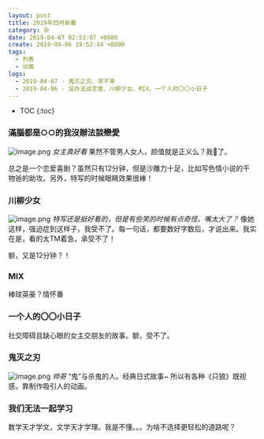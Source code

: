 ```yaml
---
layout: post
title: 2019年四月新番
category: 杂
date: 2019-04-07 02:53:07 +0800
create: 2019-04-06 19:52:44 +0800
tags: 
  - 列表
  - 动画
logs:
  - 2019-04-07 - 鬼灭之刃、学不来
  - 2019-04-06 - 没办法谈恋爱、川柳少女、MIX、一个人的〇〇小日子
---
```


- TOC
{:toc}

### 滿腦都是○○的我沒辦法談戀愛

![image.png](https://i.loli.net/2019/04/06/5ca893f3cfa59.png) 
*女主真好看*
果然不管男人女人，颜值就是正义么？我🍋了。

总之是一个恋爱喜剧？虽然只有12分钟，但是沙雕力十足，比如写色情小说的干物爸的助攻。另外，特写的时候眼睛效果很棒！

### 川柳少女
![image.png](https://i.loli.net/2019/04/06/5ca8977461e55.png) 
*特写还是挺好看的，但是有些笑的时候有点奇怪。嘴太大了？*
像她这样，强迫症到这样子，我受不了。每一句话，都要数好字数后，才说出来。我实在是，看的太TM着急，承受不了！

额，又是12分钟？！

### MIX
棒球英豪？情怀番

### 一个人的〇〇小日子
社交障碍且缺心眼的女主交朋友的故事。额，受不了。

### 鬼灭之刃
![image.png](https://i.loli.net/2019/04/07/5ca8edbdabf90.png) 
*帅哥*
“鬼”与杀鬼的人。经典日式故事~ 所以有各种《只狼》既视感。靠制作吸引人的动画。

### 我们无法一起学习
数学天才学文，文学天才学理。我是不懂。。。为啥不选择更轻松的道路呢？
